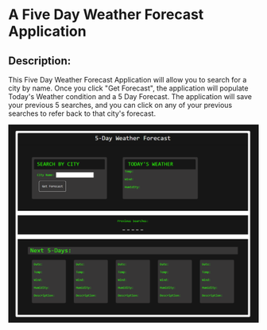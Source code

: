 # A Five Day Weather Forecast Application

## Description:
This Five Day Weather Forecast Application will allow you to search for a city by name. 
Once you click "Get Forecast", the application will populate Today's Weather condition and a 5 Day Forecast.
The application will save your previous 5 searches, and you can click on any of your previous searches to refer back to that city's forecast.

![Screenshot of Application](./assets/images/SS.png)
